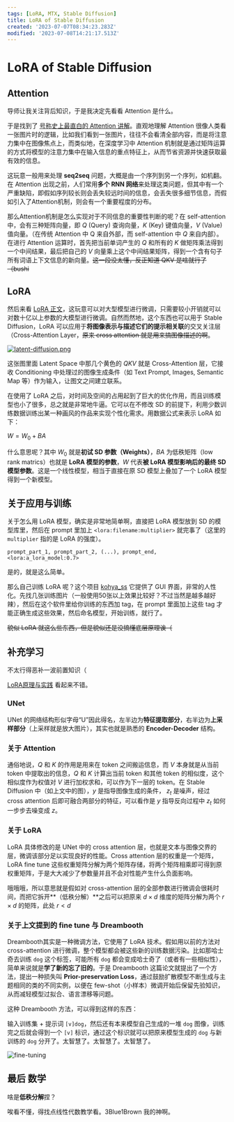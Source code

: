 ```yaml
---
tags: [LoRA, MTX, Stable Diffusion]
title: LoRA of Stable Diffusion
created: '2023-07-07T08:34:23.283Z'
modified: '2023-07-08T14:21:17.513Z'
---
```


# LoRA of Stable Diffusion

## Attention

导师让我关注背后知识，于是我决定先看看 Attention 是什么。

于是找到了 [号称史上最直白的 Attention 讲解](https://blog.csdn.net/weixin_44048622/article/details/126906918)。直观地理解 Attention 很像人类看一张图片时的逻辑，比如我们看到一张图片，往往不会看清全部内容，而是将注意力集中在图像焦点上，而类似地，在深度学习中 Attention 机制就是通过矩阵运算的方式将模型的注意力集中在输入信息的重点特征上，从而节省资源并快速获取最有效的信息。

这玩意一般用来处理 **seq2seq** 问题，大概是由一个序列到另一个序列，如机翻。在 Attention 出现之前，人们常用**多个 RNN 网络**来处理这类问题，但其中有一个严重缺陷，即假如序列较长则会丢失较远时间的信息，会丢失很多细节信息，而假如引入了Attention机制，则会有一个重要程度的分布。

那么Attention机制是怎么实现对于不同信息的重要性判断的呢？在 self-attention 中，会有三种矩阵向量，即 $Q$ (Query) 查询向量，$K$ (Key) 键值向量，$V$ (Value) 值向量。（在传统 Attention 中 Q 来自外部，而 self-attention 中 $Q$ 来自内部）。在进行 Attention 运算时，首先把当前单词产生的 $Q$ 和所有的 $K$ 做矩阵乘法得到一个中间结果，最后把自己的 $V$ 向量乘上这个中间结果矩阵，得到一个含有句子所有词语上下文信息的新向量。~~这一段没太懂，反正知道 QKV 是啥就行了（bushi~~

## LoRA

然后来看 [LoRA 正文](https://huggingface.co/blog/zh/lora)，这玩意可以对大型模型进行微调，只需要较小开销就可以对数十亿以上参数的大模型进行微调。自然而然地，这个东西也可以用于 Stable Diffusion，LoRA 可以应用于**将图像表示与描述它们的提示相关联**的交叉关注层（Cross-Attention Layer，~~原来 cross attention 就是用来搞图像描述的啊~~。

[![latent-diffusion.png](https://img1.imgtp.com/2023/07/08/MRNq9z6K.png)](https://img1.imgtp.com/2023/07/08/MRNq9z6K.png)

这张图里面 Latent Space 中那几个黄色的 $QKV$ 就是 Cross-Attention 层，它接收 Conditioning 中处理过的图像生成条件（如 Text Prompt, Images, Semantic Map 等）作为输入，让图文之间建立联系。

在使用了 LoRA 之后，对时间及空间的占用起到了巨大的优化作用，而且训练模型也小了很多，总之就是非常地牛逼。它可以在不修改 SD 的前提下，利用少数训练数据训练出某一种画风的作品来实现个性化需求。用数据公式来表示 LoRA 如下：

$W=W_0+BA$

什么意思呢？其中 $W_0$ 就是**初试 SD 参数（Weights）**，$BA$ 为低秩矩阵（low rank matrics）也就是 **LoRA 模型的参数**，$W$ 代表**被 LoRA 模型影响后的最终 SD 模型参数**。这是一个线性模型，相当于直接在原 SD 模型上叠加了一个 LoRA 模型得到一个新模型。

## 关于应用与训练

关于怎么用 LoRA 模型，确实是非常地简单啊，直接把 LoRA 模型放到 SD 的模型库里，然后在 prompt 里加上 `<lora:filename:multiplier>` 就完事了（这里的 `multiplier` 指的是 LoRA 的强度）。

```
prompt_part_1, prompt_part_2, (...), prompt_end, <lora:a_lora_model:0.7>
```

是的，就是这么简单。

那么自己训练 LoRA 呢？这个项目 [kohya_ss](https://github.com/bmaltais/kohya_ss) 它提供了 GUI 界面，非常的人性化。先找几张训练图片（一般使用$50$张以上效果比较好？不过当然是越多越好辣），然后在这个软件里给你训练的东西加 tag，在 prompt 里面加上这些 tag 才能正确生成这些效果，然后命名模型，开始训练，就行了。

~~貌似 LoRA 就这么些东西，但是貌似还是没搞懂底层原理诶（~~

## 补充学习

不太行得恶补一波前置知识（

[LoRA原理与实践](https://zhuanlan.zhihu.com/p/627133491) 看起来不错。

### UNet

UNet 的网络结构形似字母“U”因此得名，左半边为**特征提取部分**，右半边为**上采样部分**（上采样就是放大图片），其实也就是熟悉的 **Encoder-Decoder** 结构。

### 关于 Attention

通俗地说，$Q$ 和 $K$ 的作用是用来在 token 之间搬运信息，而 $V$ 本身就是从当前 token 中提取出的信息，$Q$ 和 $K$ 计算出当前 token 和其他 token 的相似度，这个相似度作为权值对 $V$ 进行加权求和，可以作为下一层的 token。在 Stable Diffusion 中（如上文中的图），$y$ 是指导图像生成的条件， $z_t$ 是噪声，经过 cross attention 后即可融合两部分的特征，可以看作是 $y$ 指导反向过程中 $z_t$ 如何一步步去噪变成 $z$。

### 关于 LoRA

LoRA 具体修改的是 UNet 中的 cross attention 层，也就是文本与图像交界的层，微调该部分足以实现良好的性能。Cross attention 层的权重是一个矩阵，LoRA fine tune 这些权重矩阵分解为两个矩阵存储，将两个矩阵相乘即可得到原权重矩阵，于是大大减少了参数量并且不会对性能产生什么负面影响。

哦哦哦，所以意思就是假如对 cross-attention 层的全部参数进行微调会很耗时间，而把它拆开**（低秩分解）**之后可以把原来 $d \times d$ 维度的矩阵分解为两个 $r \times d$ 的矩阵，此处 $r < d$

### 关于上文提到的 fine tune 与 Dreambooth

Dreambooth其实是一种微调方法，它使用了 LoRA 技术。假如用以前的方法对 cross-attention 进行微调，整个模型都会被这些新的训练数据污染。比如那哈士奇去训练 `dog` 这个标签，可能所有 `dog` 都会变成哈士奇了（或者有一些相似性），简单来说就是**学了新的忘了旧的**。于是 Dreambooth 这篇论文就提出了一个方法，提出一种损失叫 **Prior-preservation Loss**，通过鼓励扩散模型不断生成与主题相同的类的不同实例，以便在 few-shot（小样本）微调开始后保留先验知识，从而减轻模型过拟合、语言漂移等问题。

这种 Dreambooth 方法，可以得到这样的东西：

输入训练集 + 提示词 `[v]dog`，然后还有本来模型自己生成的一堆 `dog` 图像，训练完之后就会得到一个 `[v]` 标识，通过这个标识就可以把原来模型生成的 `dog` 与新训练的 `dog` 分开了。太智慧了。太智慧了。太智慧了。

![fine-tuning](https://pic2.zhimg.com/80/v2-cba4fd460f81241790dad3e5311c3ec9_1440w.webp)

## 最后 数学

啥是**低秩分解**捏？

唉看不懂，得找点线性代数教学看。3Blue1Brown 我的神啊。




